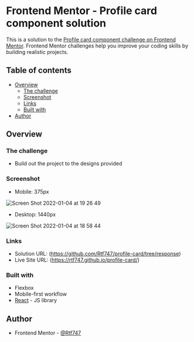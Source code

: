 # Frontend Mentor - Profile card component solution

This is a solution to the [Profile card component challenge on Frontend Mentor](https://www.frontendmentor.io/challenges/profile-card-component-cfArpWshJ). Frontend Mentor challenges help you improve your coding skills by building realistic projects. 

## Table of contents

- [Overview](#overview)
  - [The challenge](#the-challenge)
  - [Screenshot](#screenshot)
  - [Links](#links)
  - [Built with](#built-with)
- [Author](#author)


## Overview

### The challenge

- Build out the project to the designs provided

### Screenshot

- Mobile: 375px

![Screen Shot 2022-01-04 at 19 26 49](https://user-images.githubusercontent.com/10404257/148141888-c0cbfda2-80ca-4daa-9f4a-a194cf7b1d42.png)

- Desktop: 1440px

![Screen Shot 2022-01-04 at 18 58 44](https://user-images.githubusercontent.com/10404257/148139994-2f253b93-47a0-48b1-af21-51a8505e9783.png)

### Links

- Solution URL: (https://github.com/Rtf747/profile-card/tree/response)
- Live Site URL: (https://rtf747.github.io/profile-card/)

### Built with

- Flexbox
- Mobile-first workflow
- [React](https://reactjs.org/) - JS library

## Author

- Frontend Mentor - [@Rtf747](https://www.frontendmentor.io/profile/Rtf747)
